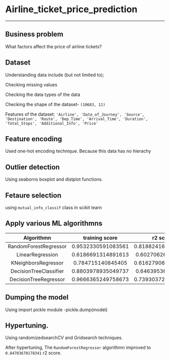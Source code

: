 # Airline_ticket_price_prediction

---
## Business problem 
What factors affect the price of airline tickets?

## Dataset
  Understanding data include (but not limited to);
  
  Checking missing values
  
  Checking the data types of the data
  
  Checking the shape of the dataset-  `(10683, 11)` 
  
  Features of the dataset: `'Airline', 'Date_of_Journey', 'Source', 'Destination', 'Route',
       'Dep_Time', 'Arrival_Time', 'Duration', 'Total_Stops',
       'Additional_Info', 'Price'`
   

## Feature encoding
Used one-hot encoding technique. Because this data has no hierachy 

## Outlier detection
Using seaborns boxplot and distplot functions.

## Fetaure selection
using `mutual_info_classif` class in scikit learn 

## Apply various ML algorithmns
|Algorithmn|training score|r2 score|MSE|MAE|RMSE|
|:--------:|:------------:|:------:|:-:|:-:|:--:|
|RandomForestRegressor|0.9532330591083561|0.8188241648606751|3271201.7583914325|1129.4493479721677|1808.6463884329166|
|LinearRegression|0.6186691314891613|0.602706267686143|7173296.343541427|1929.3244532095798| 2678.3010180973733|
|KNeighborsRegressor|0.784715140845405|0.6162790635344825|6928234.116499766|1732.4331305568555|2632.1538930122924|
|DecisionTreeClassifier|0.8803978935049737|0.646395364855782|6384472.318671034|1407.3724847917642|2526.751336928712|
|DecisionTreeRegressor|0.9666365249758673|0.7393037225262551|4706974.97059923|1246.5433473717046|2169.5563994971944|

## Dumping the model
Using import pickle module -pickle.dump(model)

## Hypertuning.
Using randomizedsearchCV and Gridsearch techniques.

After hypertuning, The `RandomForestRegressor` algorithmn improved to `0.84703670178341` r2 score.

       

